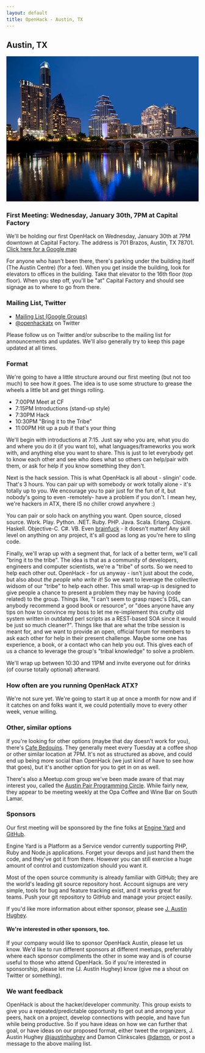 ```yaml
---
layout: default
title: OpenHack - Austin, TX
---
```


## Austin, TX

![Austin, TX Skyline](/austin/atx.jpg)

### First Meeting: Wednesday, January 30th, 7PM at Capital Factory

We'll be holding our first OpenHack on Wednesday, January 30th at 7PM downtown at Capital Factory.
The address is 701 Brazos, Austin, TX 78701. [Click here for a Google map](http://goo.gl/maps/mKAtt)

For anyone who hasn't been there, there's parking under the building itself (The Austin Centre) (for a fee).
When you get inside the building, look for elevators to offices in the building. Take that elevator to the 16th floor (top floor).
When you step off, you'll be "at" Capital Factory and should see signage as to where to go from there.

### Mailing List, Twitter

- [Mailing List (Google Groups)](https://groups.google.com/forum/?fromgroups#!forum/openhack-atx)
- [@openhackatx](http://twitter.com/openhackatx) on Twitter

Please follow us on Twitter and/or subscribe to the mailing list for announcements and updates.
We'll also generally try to keep this page updated at all times.

### Format

We're going to have a little structure around our first meeting (but not too much) to see how it goes. The idea is to
use some structure to grease the wheels a little bit and get things rolling.

- 7:00PM  Meet at CF
- 7:15PM  Introductions (stand-up style)
- 7:30PM  Hack
- 10:30PM "Bring it to the Tribe"
- 11:00PM Hit up a pub if that's your thing

We'll begin with introductions at 7:15. Just say who you are, what you do and where you do it (if you want to),
what languages/frameworks you work with, and anything else you want to share. This is just to let everybody get to
know each other and see who does what so others can help/pair with them, or ask for help if you know something they don't.

Next is the hack session. This is what OpenHack is all about - slingin' code. That's 3 hours. You can pair up with somebody
or work totally alone - it's totally up to you. We encourage you to pair just for the fun of it, but nobody's going to even
-remotely- have a problem if you don't. I mean hey, we're hackers in ATX, there IS no chiller crowd anywhere :)

You can pair or solo hack on anything you want. Open source, closed source. Work. Play. Python. .NET. Ruby. PHP. Java. Scala.
Erlang. Clojure. Haskell. Objective-C. C#. VB. Even [brainfuck](http://en.wikipedia.org/wiki/Brainfuck) - it doesn't matter!
Any skill level on anything on any project, it's all good as long as you're here to sling code.

Finally, we'll wrap up with a segment that, for lack of a better term, we'll call "bring it to the tribe". The idea is that
as a community of developers, engineers and computer scientists, we're a "tribe" of sorts. So we need to help each other out.
OpenHack - for us anyway - isn't just about the code, but also about *the people who write it*! So we want to leverage the
collective widsom of our "tribe" to help each other. This small wrap-up is designed to give people a chance to present a
problem they may be having (code related) to the group. Things like, "I can't seem to grasp rspec's DSL, can anybody
recommend a good book or resource", or "does anyone have any tips on how to convince my boss to let me re-implement this
crufty old system written in outdated perl scripts as a REST-based SOA since it would be just so much cleaner?". Things like
that are what the tribe session is meant for, and we want to provide an open, official forum for members to ask each
other for help in their present challenge. Maybe some one has experience, a book, or a contact who can help you out. This
gives each of us a chance to leverage the group's "tribal knowledge" to solve a problem.

We'll wrap up between 10:30 and 11PM and invite everyone out for drinks (of course totally optional) afterward.

### How often are you running OpenHack ATX?

We're not sure yet. We're going to start it up at once a month for now and if it catches on and folks want it,
we could potentially move to every other week, venue willing.

### Other, similar options

If you're looking for other options (maybe that day doesn't work for you), there's [Cafe Bedouins](http://cafebedouins.com/).
They generally meet every Tuesday at a coffee shop or other similar location at 7PM. It's not as structured as above, and
could end up being more social than OpenHack (we just kind of have to see how that goes), but it's another option for you
to get in on as well.

There's also a Meetup.com group we've been made aware of that may interest you, called the
[Austin Pair Programming Circle](http://www.meetup.com/Austin-Pair-Programming-Circle/). While fairly new, they appear to be meeting weekly
at the Opa Coffee and Wine Bar on South Lamar.

### Sponsors

Our first meeting will be sponsored by the fine folks at [Engine Yard](http://www.engineyard.com) and [GitHub](http://www.github.com).

Engine Yard is a Platform as a Service vendor
currently supporting PHP, Ruby and Node.js applications. Forget your devops and just hand them the code, and they've got it from there.
However you can still exercise a huge amount of control and customization should you want it.

Most of the open source community is already familiar with GitHub; they are the world's leading git source repository host. Account
signups are very simple, tools for bug and feature tracking exist, and it works great for teams. Push your git repository to GitHub and manage
your project easily.

If you'd like more information about either sponsor, please see [J. Austin Hughey](http://twitter.com/jaustinhughey).

#### We're interested in other sponsors, too.

If your company would like to sponsor OpenHack Austin, please let us know. We'd like to run different sponsors at different meetups,
preferrably where each sponsor compliments the other in some way and is of course useful to those who attend OpenHack. So if you're
interested in sponsorship, please let me (J. Austin Hughey) know (give me a shout on Twitter or something).

### We want feedback

OpenHack is about the hacker/developer community. This group exists to give you a repeated/predictable opportunity to get out and among
your peers, hack on a project, develop connections with people, and have fun while being productive. So if you have ideas
on how we can further that goal, or have ideas on our proposed format, either tweet the organizers,
J. Austin Hughey [@jaustinhughey](https://twitter.com/jaustinhughey) and Damon Clinkscales [@damon](https://twitter.com/damon),
or post a message to the above mailing list.